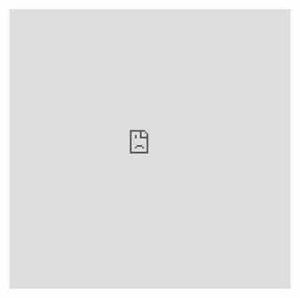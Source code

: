 
<!doctype html>
<html lang="fr">
<head>
  <meta charset="utf-8">
  <title>Titre de la page</title>
  <link rel="stylesheet" href="style.css">
  <script src="script.js"></script>
</head>
<body>

 <iframe src="https://scratch-page.000webhostapp.com/" frameborder="0" width="100%" height="500"></iframe>
 
</body>
</html>
